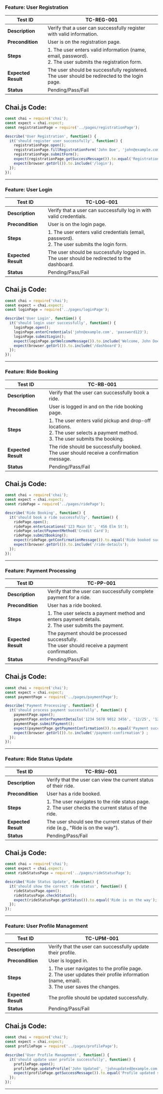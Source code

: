 ### **Feature: User Registration**

| **Test ID**    | **TC-REG-001**                                               |
|----------------|--------------------------------------------------------------|
| **Description**| Verify that a user can successfully register with valid information. |
| **Precondition** | User is on the registration page.                           |
| **Steps**      | 1. The user enters valid information (name, email, password). <br> 2. The user submits the registration form. |
| **Expected Result** | The user should be successfully registered. <br> The user should be redirected to the login page. |
| **Status**     | Pending/Pass/Fail                                            |



## Chai.js Code:

```javascript
const chai = require('chai');
const expect = chai.expect;
const registrationPage = require('../pages/registrationPage');

describe('User Registration', function() {
  it('should register user successfully', function() {
    registrationPage.open();
    registrationPage.fillRegistrationForm('John Doe', 'john@example.com', 'password123');
    registrationPage.submitForm();
    expect(registrationPage.getSuccessMessage()).to.equal('Registration successful');
    expect(browser.getUrl()).to.include('/login');
  });
});
```
---

### **Feature: User Login**

| **Test ID**    | **TC-LOG-001**                                               |
|----------------|--------------------------------------------------------------|
| **Description**| Verify that a user can successfully log in with valid credentials. |
| **Precondition** | User is on the login page.                                  |
| **Steps**      | 1. The user enters valid credentials (email, password). <br> 2. The user submits the login form. |
| **Expected Result** | The user should be successfully logged in. <br> The user should be redirected to the dashboard. |
| **Status**     | Pending/Pass/Fail                                            |


## Chai.js Code:

```javascript
const chai = require('chai');
const expect = chai.expect;
const loginPage = require('../pages/loginPage');

describe('User Login', function() {
  it('should login user successfully', function() {
    loginPage.open();
    loginPage.enterCredentials('john@example.com', 'password123');
    loginPage.submitLogin();
    expect(loginPage.getWelcomeMessage()).to.include('Welcome, John Doe');
    expect(browser.getUrl()).to.include('/dashboard');
  });
});
```
---
### **Feature: Ride Booking**

| **Test ID**    | **TC-RB-001**                                               |
|----------------|--------------------------------------------------------------|
| **Description**| Verify that the user can successfully book a ride.           |
| **Precondition** | User is logged in and on the ride booking page.             |
| **Steps**      | 1. The user enters valid pickup and drop-off locations. <br> 2. The user selects a payment method. <br> 3. The user submits the booking. |
| **Expected Result** | The ride should be successfully booked. <br> The user should receive a confirmation message. |
| **Status**     | Pending/Pass/Fail                                            |



## Chai.js Code:

```javascript
const chai = require('chai');
const expect = chai.expect;
const ridePage = require('../pages/ridePage');

describe('Ride Booking', function() {
  it('should book a ride successfully', function() {
    ridePage.open();
    ridePage.enterLocations('123 Main St', '456 Elm St');
    ridePage.selectPaymentMethod('Credit Card');
    ridePage.submitBooking();
    expect(ridePage.getConfirmationMessage()).to.equal('Ride booked successfully');
    expect(browser.getUrl()).to.include('/ride-details');
  });
});
```
---
### **Feature: Payment Processing**

| **Test ID**    | **TC-PP-001**                                               |
|----------------|--------------------------------------------------------------|
| **Description**| Verify that the user can successfully complete payment for a ride. |
| **Precondition** | User has a ride booked.                                     |
| **Steps**      | 1. The user selects a payment method and enters payment details. <br> 2. The user submits the payment. |
| **Expected Result** | The payment should be processed successfully. <br> The user should receive a payment confirmation. |
| **Status**     | Pending/Pass/Fail                                            |


## Chai.js Code:

```javascript
const chai = require('chai');
const expect = chai.expect;
const paymentPage = require('../pages/paymentPage');

describe('Payment Processing', function() {
  it('should process payment successfully', function() {
    paymentPage.open();
    paymentPage.enterPaymentDetails('1234 5678 9012 3456', '12/25', '123');
    paymentPage.submitPayment();
    expect(paymentPage.getPaymentConfirmation()).to.equal('Payment successful');
    expect(browser.getUrl()).to.include('/payment-confirmation') ;
  });
});
```
---


### **Feature: Ride Status Update**

| **Test ID**    | **TC-RSU-001**                                              |
|----------------|-------------------------------------------------------------|
| **Description**| Verify that the user can view the current status of their ride. |
| **Precondition** | User has a ride booked.                                    |
| **Steps**      | 1. The user navigates to the ride status page. <br> 2. The user checks the current status of the ride. |
| **Expected Result** | The user should see the current status of their ride (e.g., "Ride is on the way"). |
| **Status**     | Pending/Pass/Fail                                            |



## Chai.js Code:

```javascript
const chai = require('chai');
const expect = chai.expect;
const rideStatusPage = require('../pages/rideStatusPage');

describe('Ride Status Update', function() {
  it('should show the correct ride status', function() {
    rideStatusPage.open();
    rideStatusPage.checkStatus();
    expect(rideStatusPage.getStatus()).to.equal('Ride is on the way');
  });
});
```
---

### **Feature: User Profile Management**

| **Test ID**    | **TC-UPM-001**                                               |
|----------------|--------------------------------------------------------------|
| **Description**| Verify that the user can successfully update their profile. |
| **Precondition** | User is logged in.                                          |
| **Steps**      | 1. The user navigates to the profile page. <br> 2. The user updates their profile information (name, email). <br> 3. The user saves the changes. |
| **Expected Result** | The profile should be updated successfully. |
| **Status**     | Pending/Pass/Fail                                            |


## Chai.js Code:

```javascript
const chai = require('chai');
const expect = chai.expect;
const profilePage = require('../pages/profilePage');

describe('User Profile Management', function() {
  it('should update user profile successfully', function() {
    profilePage.open();
    profilePage.updateProfile('John Updated', 'johnupdated@example.com');
    expect(profilePage.getSuccessMessage()).to.equal('Profile updated successfully');
  });
});
```
---
